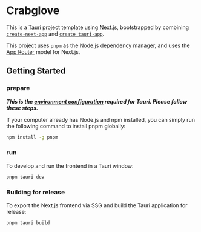 # Crabglove

This is a [Tauri](https://v2.tauri.app/) project template using [Next.js](https://nextjs.org/),
bootstrapped by combining [`create-next-app`](https://github.com/vercel/next.js/tree/canary/packages/create-next-app)
and [`create tauri-app`](https://v2.tauri.app/start/create-project/).

This project uses [`pnpm`](https://pnpm.io/) as the Node.js dependency
manager, and uses the [App Router](https://nextjs.org/docs/app) model for Next.js.

## Getting Started

### prepare

***This is the [environment configuration](https://tauri.app/start/prerequisites/) required for Tauri. Please follow these steps.***

If your computer already has Node.js and npm installed, you can simply run the following command to install pnpm globally:
``` bash
npm install -g pnpm
```

### run

To develop and run the frontend in a Tauri window:

```shell
pnpm tauri dev
```

### Building for release

To export the Next.js frontend via SSG and build the Tauri application for release:

```shell
pnpm tauri build
```